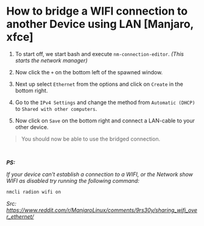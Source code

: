 # How to bridge a WIFI connection to another Device using LAN [Manjaro, xfce]

1. To start off, we start bash and execute `nm-connection-editor`. _(This starts the network manager)_

2. Now click the `+` on the bottom left of the spawned window.

3. Next up select `Ethernet` from the options and click on `Create` in the bottom right.

4. Go to the `IPv4 Settings` and change the method from `Automatic (DHCP)` to `Shared with other computers`.

5. Now click on `Save` on the bottom right and connect a LAN-cable to your other device.

> You should now be able to use the bridged connection.

<br>

**_PS:_**

_If your device can't establish a connection to a WIFI, or the Network show WIFI as disabled try running the following
command:_

```bash
nmcli radion wifi on
```

_Src:_ *https://www.reddit.com/r/ManjaroLinux/comments/9rs30y/sharing_wifi_over_ethernet/*
